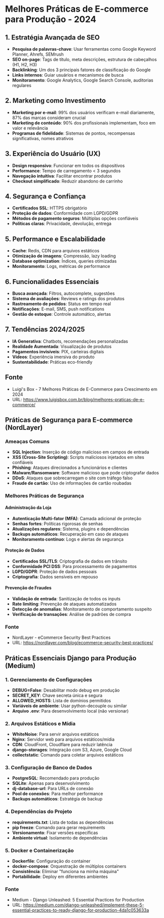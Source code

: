 # Melhores Práticas de E-commerce para Produção - 2024

## 1. Estratégia Avançada de SEO
- **Pesquisa de palavras-chave**: Usar ferramentas como Google Keyword Planner, Ahrefs, SEMrush
- **SEO on-page**: Tags de título, meta descrições, estrutura de cabeçalhos (H1, H2, H3)
- **Backlinking**: Um dos 3 principais fatores de classificação do Google
- **Links internos**: Guiar usuários e mecanismos de busca
- **Monitoramento**: Google Analytics, Google Search Console, auditorias regulares

## 2. Marketing como Investimento
- **Marketing por e-mail**: 99% dos usuários verificam e-mail diariamente, 87% das marcas consideram crucial
- **Marketing de conteúdo**: 90% dos profissionais implementam, foco em valor e relevância
- **Programas de fidelidade**: Sistemas de pontos, recompensas significativas, nomes atrativos

## 3. Experiência do Usuário (UX)
- **Design responsivo**: Funcionar em todos os dispositivos
- **Performance**: Tempo de carregamento < 3 segundos
- **Navegação intuitiva**: Facilitar encontrar produtos
- **Checkout simplificado**: Reduzir abandono de carrinho

## 4. Segurança e Confiança
- **Certificados SSL**: HTTPS obrigatório
- **Proteção de dados**: Conformidade com LGPD/GDPR
- **Métodos de pagamento seguros**: Múltiplas opções confiáveis
- **Políticas claras**: Privacidade, devolução, entrega

## 5. Performance e Escalabilidade
- **Cache**: Redis, CDN para arquivos estáticos
- **Otimização de imagens**: Compressão, lazy loading
- **Database optimization**: Índices, queries otimizadas
- **Monitoramento**: Logs, métricas de performance

## 6. Funcionalidades Essenciais
- **Busca avançada**: Filtros, autocomplete, sugestões
- **Sistema de avaliações**: Reviews e ratings dos produtos
- **Rastreamento de pedidos**: Status em tempo real
- **Notificações**: E-mail, SMS, push notifications
- **Gestão de estoque**: Controle automático, alertas

## 7. Tendências 2024/2025
- **IA Generativa**: Chatbots, recomendações personalizadas
- **Realidade Aumentada**: Visualização de produtos
- **Pagamentos invisíveis**: PIX, carteiras digitais
- **Vídeos**: Experiência imersiva do produto
- **Sustentabilidade**: Práticas eco-friendly

## Fonte
- Luigi's Box - 7 Melhores Práticas de E-Commerce para Crescimento em 2024
- URL: https://www.luigisbox.com.br/blog/melhores-praticas-de-e-commerce/


## Práticas de Segurança para E-commerce (NordLayer)

### Ameaças Comuns
- **SQL Injection**: Inserção de código malicioso em campos de entrada
- **XSS (Cross-Site Scripting)**: Scripts maliciosos injetados em sites confiáveis
- **Phishing**: Ataques direcionados a funcionários e clientes
- **Malware/Ransomware**: Software malicioso que pode criptografar dados
- **DDoS**: Ataques que sobrecarregam o site com tráfego falso
- **Fraude de cartão**: Uso de informações de cartão roubadas

### Melhores Práticas de Segurança

#### Administração da Loja
- **Autenticação Multi-fator (MFA)**: Camada adicional de proteção
- **Senhas fortes**: Políticas rigorosas de senhas
- **Atualizações regulares**: Sistema, plugins e dependências
- **Backups automáticos**: Recuperação em caso de ataques
- **Monitoramento contínuo**: Logs e alertas de segurança

#### Proteção de Dados
- **Certificados SSL/TLS**: Criptografia de dados em trânsito
- **Conformidade PCI DSS**: Para processamento de pagamentos
- **LGPD/GDPR**: Proteção de dados pessoais
- **Criptografia**: Dados sensíveis em repouso

#### Prevenção de Fraudes
- **Validação de entrada**: Sanitização de todos os inputs
- **Rate limiting**: Prevenção de ataques automatizados
- **Detecção de anomalias**: Monitoramento de comportamento suspeito
- **Verificação de transações**: Análise de padrões de compra

### Fonte
- NordLayer - eCommerce Security Best Practices
- URL: https://nordlayer.com/blog/ecommerce-security-best-practices/

## Práticas Essenciais Django para Produção (Medium)

### 1. Gerenciamento de Configurações
- **DEBUG=False**: Desabilitar modo debug em produção
- **SECRET_KEY**: Chave secreta única e segura
- **ALLOWED_HOSTS**: Lista de domínios permitidos
- **Variáveis de ambiente**: Usar python-decouple ou similar
- **Arquivo .env**: Para desenvolvimento local (não versionar)

### 2. Arquivos Estáticos e Mídia
- **WhiteNoise**: Para servir arquivos estáticos
- **Nginx**: Servidor web para arquivos estáticos/mídia
- **CDN**: CloudFront, Cloudflare para reduzir latência
- **django-storages**: Integração com S3, Azure, Google Cloud
- **collectstatic**: Comando para coletar arquivos estáticos

### 3. Configuração de Banco de Dados
- **PostgreSQL**: Recomendado para produção
- **SQLite**: Apenas para desenvolvimento
- **dj-database-url**: Para URLs de conexão
- **Pool de conexões**: Para melhor performance
- **Backups automáticos**: Estratégia de backup

### 4. Dependências do Projeto
- **requirements.txt**: Lista de todas as dependências
- **pip freeze**: Comando para gerar requirements
- **Versionamento**: Fixar versões específicas
- **Ambiente virtual**: Isolamento de dependências

### 5. Docker e Containerização
- **Dockerfile**: Configuração do container
- **docker-compose**: Orquestração de múltiplos containers
- **Consistência**: Eliminar "funciona na minha máquina"
- **Portabilidade**: Deploy em diferentes ambientes

### Fonte
- Medium - Django Unleashed: 5 Essential Practices for Production
- URL: https://medium.com/django-unleashed/implement-these-5-essential-practices-to-ready-django-for-production-4da1c053633a
